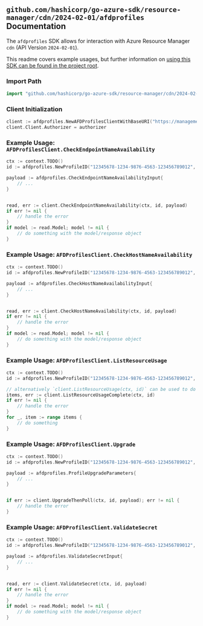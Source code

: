 
## `github.com/hashicorp/go-azure-sdk/resource-manager/cdn/2024-02-01/afdprofiles` Documentation

The `afdprofiles` SDK allows for interaction with Azure Resource Manager `cdn` (API Version `2024-02-01`).

This readme covers example usages, but further information on [using this SDK can be found in the project root](https://github.com/hashicorp/go-azure-sdk/tree/main/docs).

### Import Path

```go
import "github.com/hashicorp/go-azure-sdk/resource-manager/cdn/2024-02-01/afdprofiles"
```


### Client Initialization

```go
client := afdprofiles.NewAFDProfilesClientWithBaseURI("https://management.azure.com")
client.Client.Authorizer = authorizer
```


### Example Usage: `AFDProfilesClient.CheckEndpointNameAvailability`

```go
ctx := context.TODO()
id := afdprofiles.NewProfileID("12345678-1234-9876-4563-123456789012", "example-resource-group", "profileValue")

payload := afdprofiles.CheckEndpointNameAvailabilityInput{
	// ...
}


read, err := client.CheckEndpointNameAvailability(ctx, id, payload)
if err != nil {
	// handle the error
}
if model := read.Model; model != nil {
	// do something with the model/response object
}
```


### Example Usage: `AFDProfilesClient.CheckHostNameAvailability`

```go
ctx := context.TODO()
id := afdprofiles.NewProfileID("12345678-1234-9876-4563-123456789012", "example-resource-group", "profileValue")

payload := afdprofiles.CheckHostNameAvailabilityInput{
	// ...
}


read, err := client.CheckHostNameAvailability(ctx, id, payload)
if err != nil {
	// handle the error
}
if model := read.Model; model != nil {
	// do something with the model/response object
}
```


### Example Usage: `AFDProfilesClient.ListResourceUsage`

```go
ctx := context.TODO()
id := afdprofiles.NewProfileID("12345678-1234-9876-4563-123456789012", "example-resource-group", "profileValue")

// alternatively `client.ListResourceUsage(ctx, id)` can be used to do batched pagination
items, err := client.ListResourceUsageComplete(ctx, id)
if err != nil {
	// handle the error
}
for _, item := range items {
	// do something
}
```


### Example Usage: `AFDProfilesClient.Upgrade`

```go
ctx := context.TODO()
id := afdprofiles.NewProfileID("12345678-1234-9876-4563-123456789012", "example-resource-group", "profileValue")

payload := afdprofiles.ProfileUpgradeParameters{
	// ...
}


if err := client.UpgradeThenPoll(ctx, id, payload); err != nil {
	// handle the error
}
```


### Example Usage: `AFDProfilesClient.ValidateSecret`

```go
ctx := context.TODO()
id := afdprofiles.NewProfileID("12345678-1234-9876-4563-123456789012", "example-resource-group", "profileValue")

payload := afdprofiles.ValidateSecretInput{
	// ...
}


read, err := client.ValidateSecret(ctx, id, payload)
if err != nil {
	// handle the error
}
if model := read.Model; model != nil {
	// do something with the model/response object
}
```
